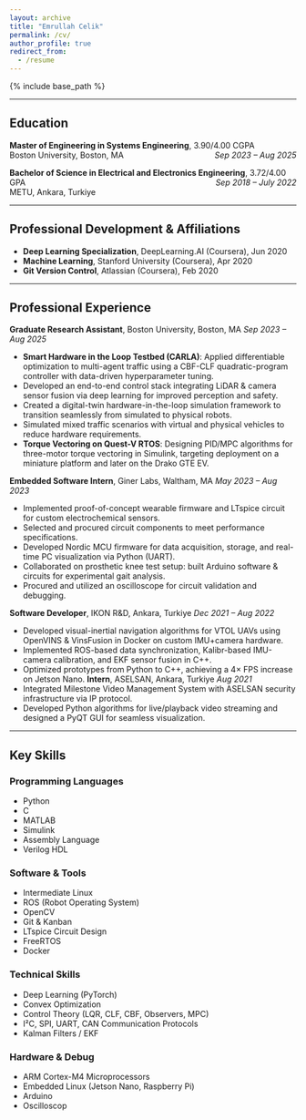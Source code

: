 ```yaml
---
layout: archive
title: "Emrullah Celik"
permalink: /cv/
author_profile: true
redirect_from:
  - /resume
---
```


{% include base_path %}

---

<!-- ## Professional Summary

Master’s student in Systems Engineering at Boston University with a strong background in control systems, machine learning, differentiable optimization, robotics, and embedded system development. Skilled at developing end-to-end solutions for autonomous navigation and hardware-in-the-loop simulations, with hands-on experience in Python, C, and MATLAB. Academically exposed to classical and advanced control methods through graduate coursework, with a strong interest in applying these techniques to real-world embedded control systems.
--- -->
## Education

**Master of Engineering in Systems Engineering**, 3.90/4.00 CGPA <span style="float:right"> *Sep 2023 – Aug 2025*</span><br>
Boston University, Boston, MA


**Bachelor of Science in Electrical and Electronics Engineering**, 3.72/4.00 GPA <span style="float:right"> *Sep 2018 – July 2022*</span><br>
METU, Ankara, Turkiye

---
## Professional Development & Affiliations

- **Deep Learning Specialization**, DeepLearning.AI (Coursera), Jun 2020
- **Machine Learning**, Stanford University (Coursera), Apr 2020
- **Git Version Control**, Atlassian (Coursera), Feb 2020

---

## Professional Experience

**Graduate Research Assistant**, Boston University, Boston, MA
*Sep 2023 – Aug 2025*
- **Smart Hardware in the Loop Testbed (CARLA)**: Applied differentiable optimization to multi-agent traffic using a CBF-CLF quadratic-program controller with data-driven hyperparameter tuning.
- Developed an end-to-end control stack integrating LiDAR & camera sensor fusion via deep learning for improved perception and safety.
- Created a digital-twin hardware-in-the-loop simulation framework to transition seamlessly from simulated to physical robots.
- Simulated mixed traffic scenarios with virtual and physical vehicles to reduce hardware requirements.
- **Torque Vectoring on Quest-V RTOS**: Designing PID/MPC algorithms for three-motor torque vectoring in Simulink, targeting deployment on a miniature platform and later on the Drako GTE EV.

**Embedded Software Intern**, Giner Labs, Waltham, MA
*May 2023 – Aug 2023*
- Implemented proof-of-concept wearable firmware and LTspice circuit for custom electrochemical sensors.
- Selected and procured circuit components to meet performance specifications.
- Developed Nordic MCU firmware for data acquisition, storage, and real-time PC visualization via Python (UART).
- Collaborated on prosthetic knee test setup: built Arduino software & circuits for experimental gait analysis.
- Procured and utilized an oscilloscope for circuit validation and debugging.

**Software Developer**, IKON R&D, Ankara, Turkiye
*Dec 2021 – Aug 2022*
- Developed visual-inertial navigation algorithms for VTOL UAVs using OpenVINS & VinsFusion in Docker on custom IMU+camera hardware.
- Implemented ROS-based data synchronization, Kalibr-based IMU-camera calibration, and EKF sensor fusion in C++.
- Optimized prototypes from Python to C++, achieving a 4× FPS increase on Jetson Nano.
**Intern**, ASELSAN, Ankara, Turkiye
*Aug 2021*
- Integrated Milestone Video Management System with ASELSAN security infrastructure via IP protocol.
- Developed Python algorithms for live/playback video streaming and designed a PyQT GUI for seamless visualization.

---

## Key Skills
### Programming Languages
  - Python
  - C
  - MATLAB
  - Simulink
  - Assembly Language
  - Verilog HDL

### Software & Tools
- Intermediate Linux
- ROS (Robot Operating System)
- OpenCV
- Git & Kanban
- LTspice Circuit Design
- FreeRTOS
- Docker

### Technical Skills
- Deep Learning (PyTorch)
- Convex Optimization
- Control Theory (LQR, CLF, CBF, Observers, MPC)
- I²C, SPI, UART, CAN Communication Protocols
- Kalman Filters / EKF

### Hardware & Debug
- ARM Cortex-M4 Microprocessors
- Embedded Linux (Jetson Nano, Raspberry Pi)
- Arduino
- Oscilloscop

<!-- - Logic Analyzer -->
<!-- - **CANopen / Modbus / Ethernet** (higher-level comms on field buses)   -->
<!-- - **JTAG / SWD** (on-chip debugging)   -->